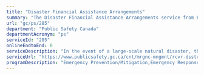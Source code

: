 ```yaml
---
title: "Disaster Financial Assistance Arrangements"
summary: "The Disaster Financial Assistance Arrangements service from Public Safety Canada is not available end-to-end online, according to the GC Service Inventory."
url: "gc/ps/285"
department: "Public Safety Canada"
departmentAcronym: "ps"
serviceId: "285"
onlineEndtoEnd: 0
serviceDescription: "In the event of a large-scale natural disaster, the Government of Canada provides financial assistance to provincial and territorial governments through the Disaster Financial Assistance Arrangements (DFAA), administered by Public Safety Canada.  When response and recovery costs exceed what individual provinces or territories could reasonably be expected to bear on their own, the DFAA provide the Government of Canada with a fair and equitable means of assisting provincial and territorial governments."
serviceUrl: "https://www.publicsafety.gc.ca/cnt/mrgnc-mngmnt/rcvr-dsstrs/dsstr-fnncl-ssstnc-rrngmnts/index-en.aspx"
programDescription: "Emergency Prevention/Mitigation,Emergency Response/Recovery"
---
```

